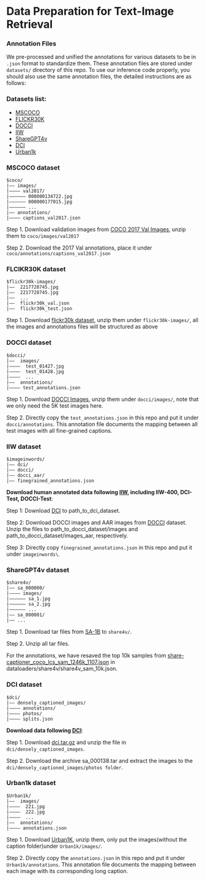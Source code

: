 # Data Preparation for Text-Image Retrieval

### Annotation Files
We pre-processed and unified the annotations for various datasets to be in `.json` format to standardize them. These annotation files are stored under `datasets/` directory of this repo. To use our inference code properly, you should also use the same annotation files, the detailed instructions are as follows:

### Datasets list:
- [MSCOCO](#coco)
- [FLICKR30K](#flickr)
- [DOCCI](#docci)
- [IIW](#IIW)
- [ShareGPT4v](#share4v)
- [DCI](#DCI)
- [Urban1k](#urban1k)


### <span id ='coco'> MSCOCO dataset
```
$coco/
|–– images/
|–––– val2017/
|–––––– 000000134722.jpg
|–––––– 000000177015.jpg
|–––––– ...
|–– annotations/
|–––– captions_val2017.json
```
Step 1. Download validation images from [COCO 2017 Val Images](https://cocodataset.org/#download), unzip them to `coco/images/val2017`

Step 2. Download the 2017 Val annotations, place it under `coco/annotations/captions_val2017.json`

### <span id ='coco'> FLCIKR30K dataset
```
$flickr30k-images/
|––  2217728745.jpg 
|––  2217728745.jpg
|––  ...
|––  flickr30k_val.json
|––  flickr30k_test.json
```
Step 1. Download  [flickr30k dataset](https://huggingface.co/datasets/nlphuji/flickr30k), unzip them under `flickr30k-images/`, all the images and annotations files will be structured as above

### <span id ='docci'> DOCCI dataset
```
$docci/
|––  images/
|––––  test_01427.jpg
|––––  test_01428.jpg
|––––  ...
|––  annotations/
|–––– test_annotations.json
```
Step 1. Download  [DOCCI Images](https://storage.googleapis.com/docci/data/docci_images.tar.gz), unzip them under `docci/images/`, note that we only need the 5K test images here.

Step 2. Directly copy the `test_annotations.json` in this repo and put it under `docci/annotations`. This annotation file documents the mapping between all test images with all fine-grained captions.

### <span id ='iiw'> IIW dataset

```
$imageinwords/
|–– dci/
|–– docci/
|–– docci_aar/
|–– finegrained_annotations.json
```

**Download human annotated data following [IIW](https://github.com/google/imageinwords/tree/main/datasets), including IIW-400, DCI-Test, DOCCI-Test**:

Step 1: Download [DCI](https://github.com/facebookresearch/DCI) to path_to_dci_dataset.

Step 2: Download DOCCI images and AAR images from [DOCCI](https://google.github.io/docci/#downloads) dataset. Unzip the files to path_to_docci_dataset/images and path_to_docci_dataset/images_aar, respectively.

Step 3: Directly copy `finegrained_annotations.json` in this repo and put it under `imageinwords\`.


### <span id ='share4v'> ShareGPT4v dataset

```
$share4v/
|–– sa_000000/
|–––– images/
|–––––– sa_1.jpg
|–––––– sa_2.jpg
|–––––– ...
|–– sa_000001/
|–– ...
```

Step 1. Download tar files from [SA-1B](https://huggingface.co/datasets/sailvideo/SA-1B) to `share4v/`.

Step 2. Unzip all tar files.

For the annotations, we have resaved the top 10k samples from [share-captioner_coco_lcs_sam_1246k_1107.json](https://huggingface.co/datasets/Lin-Chen/ShareGPT4V/tree/main) in dataloaders/share4v/share4v_sam_10k.json.


### <span id ='dci'> DCI dataset

```
$dci/
|–– densely_captioned_images/
|–––– annotations/
|–––– photos/
|–––– splits.json

```

**Download data following [DCI](https://github.com/facebookresearch/DCI)**:

Step 1. Download [dci.tar.gz](https://dl.fbaipublicfiles.com/densely_captioned_images/dci.tar.gz) and unzip the file in `dci/densely_captioned_images`.

Step 2. Download the archive sa_000138.tar and extract the images to the `dci/densely_captioned_images/photos folder`.


### <span id ='urban1k'> Urban1k dataset
```
$Urban1k/
|––  images/
|––––  221.jpg
|––––  222.jpg
|––––  ...
|––  annotations/
|–––– annotations.json
```
Step 1. Download  [Urban1K](https://huggingface.co/datasets/BeichenZhang/Urban1k), unzip them, only put the images(without the caption folder)under `Urban1k/images/`.

Step 2. Directly copy the `annotations.json` in this repo and put it under `Urban1k/annotations`. This annotation file documents the mapping between each image with its corresponding long caption.
